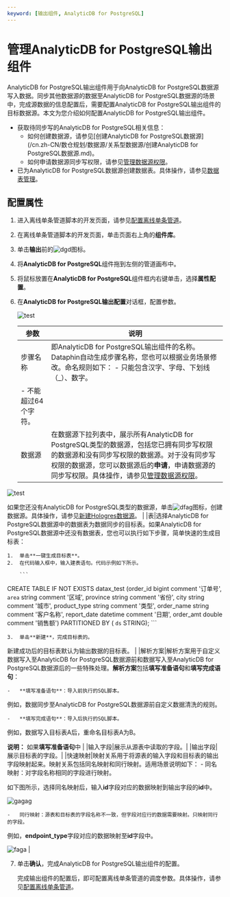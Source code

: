 ```yaml
---
keyword: [输出组件, AnalyticDB for PostgreSQL]
---
```


# 管理AnalyticDB for PostgreSQL输出组件

AnalyticDB for PostgreSQL输出组件用于向AnalyticDB for PostgreSQL数据源写入数据。同步其他数据源的数据至AnalyticDB for PostgreSQL数据源的场景中，完成源数据的信息配置后，需要配置AnalyticDB for PostgreSQL输出组件的目标数据源。本文为您介绍如何配置AnalyticDB for PostgreSQL输出组件。

-   获取待同步写的AnalyticDB for PostgreSQL相关信息：
    -   如何创建数据源，请参见[创建AnalyticDB for PostgreSQL数据源](/cn.zh-CN/数仓规划/数据源/关系型数据源/创建AnalyticDB for PostgreSQL数据源.md)。
    -   如何申请数据源同步写权限，请参见[管理数据源权限]()。
-   已为AnalyticDB for PostgreSQL数据源创建数据表。具体操作，请参见[数据表管理](/cn.zh-CN/数据管理/数据表管理.md)。

## 配置属性

1.  进入离线单条管道脚本的开发页面，请参见[配置离线单条管道](/cn.zh-CN/数据引入/数据集成/离线单条管道/配置离线单条管道.md)。

2.  在离线单条管道脚本的开发页面，单击页面右上角的**组件库**。

3.  单击**输出**前的![dgd](https://help-static-aliyun-doc.aliyuncs.com/assets/img/zh-CN/3593819951/p80354.png)图标。

4.  将**AnalyticDB for PostgreSQL**组件拖到左侧的管道画布中。

5.  将鼠标放置在**AnalyticDB for PostgreSQL**组件框内右键单击，选择**属性配置**。

6.  在**AnalyticDB for PostgreSQL输出配置**对话框，配置参数。

    ![test](https://help-static-aliyun-doc.aliyuncs.com/assets/img/zh-CN/3882004261/p284491.png)

    |参数|说明|
    |--|--|
    |步骤名称|即AnalyticDB for PostgreSQL输出组件的名称。Dataphin自动生成步骤名称，您也可以根据业务场景修改。命名规则如下：    -   只能包含汉字、字母、下划线（\_）、数字。
    -   不能超过64个字符。 |
    |数据源|在数据源下拉列表中，展示所有AnalyticDB for PostgreSQL类型的数据源，包括您已拥有同步写权限的数据源和没有同步写权限的数据源。对于没有同步写权限的数据源，您可以数据源后的**申请**，申请数据源的同步写权限。具体操作，请参见[管理数据源权限]()。

![test](https://help-static-aliyun-doc.aliyuncs.com/assets/img/zh-CN/3882004261/p284600.png)

如果您还没有AnalyticDB for PostgreSQL类型的数据源，单击![dfag](https://help-static-aliyun-doc.aliyuncs.com/assets/img/zh-CN/2193819951/p80969.png)图标，创建数据源。具体操作，请参见[新建Hologres数据源]()。 |
    |表|选择AnalyticDB for PostgreSQL数据源中的数据表为数据同步的目标表。如果AnalyticDB for PostgreSQL数据源中还没有数据表，您也可以执行如下步骤，简单快速的生成目标表：

    1.  单击**一键生成目标表**。
    2.  在代码输入框中，输入建表语句。代码示例如下所示。

        ```
CREATE TABLE IF NOT EXISTS datax_test
(order_id bigint comment '订单号',
`area` string comment '区域',
province string comment '省份',
city   string comment '城市',
product_type string comment '类型',
order_name string comment '客户名称',
report_date datetime comment '日期',
order_amt double comment '销售额')
PARTITIONED BY (  `ds` STRING);
        ```

    3.  单击**新建**，完成目标表的。

新建成功后的目标表默认为输出数据的目标表。 |
    |解析方案|解析方案用于自定义数据写入至AnalyticDB for PostgreSQL数据源前和数据写入至AnalyticDB for PostgreSQL数据源后的一些特殊处理。**解析方案**包括**填写准备语句**和**填写完成语句**：

    -   **填写准备语句**：导入前执行的SQL脚本。

例如，数据同步至AnalyticDB for PostgreSQL数据源前自定义数据清洗的规则。

    -   **填写完成语句**：导入后执行的SQL脚本。

例如，数据写入目标表A后，重命名目标表A为B。

**说明：** 如果**填写准备语句**中 |
    |输入字段|展示从源表中读取的字段。|
    |输出字段|展示目标表的字段。|
    |快速映射|映射关系用于将源表的输入字段和目标表的输出字段映射起来。映射关系包括同名映射和同行映射。适用场景说明如下：    -   同名映射：对字段名称相同的字段进行映射。

如下图所示，选择同名映射后，输入**id**字段对应的数据映射到输出字段的**id**中。

![gagag](https://help-static-aliyun-doc.aliyuncs.com/assets/img/zh-CN/7079022261/p278674.png)

    -   同行映射：源表和目标表的字段名称不一致，但字段对应行的数据需要映射。只映射同行的字段。

例如，**endpoint\_type**字段对应的数据映射至**id**字段中。

![faga](https://help-static-aliyun-doc.aliyuncs.com/assets/img/zh-CN/7079022261/p278672.png) |

7.  单击**确认**，完成AnalyticDB for PostgreSQL输出组件的配置。

    完成输出组件的配置后，即可配置离线单条管道的调度参数。具体操作，请参见[配置离线单条管道]()。


